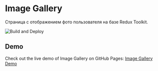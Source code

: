 # Image Gallery
Cтраница с отображением фото пользователя на базе Redux Toolkit.

![Build and Deploy](https://github.com/LizardioWizardio/image-gallery/actions/workflows/deploy.yml/badge.svg)


## Demo
Check out the live demo of Image Gallery on GitHub Pages: [Image Gallery Demo](https://lizardiowizardio.github.io/image-gallery/)
